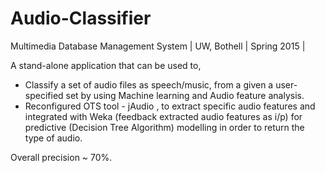 # Audio-Classifier

Multimedia Database Management System  | UW, Bothell | Spring 2015 | 

A stand-alone application that can be used to,  

- Classify a set of audio files as speech/music, from a given a user-specified set by using Machine learning and Audio feature analysis.
- Reconfigured OTS tool - jAudio , to extract specific audio features and integrated with Weka (feedback extracted audio features as i/p) for predictive (Decision Tree Algorithm) modelling in order to return the type of audio.  

Overall precision ~ 70%.

